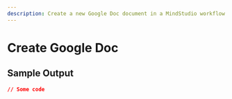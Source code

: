```yaml
---
description: Create a new Google Doc document in a MindStudio workflow
---
```


# Create Google Doc

## Sample Output

```json
// Some code
```
